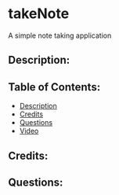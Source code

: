 # takeNote
A simple note taking application

## Description: 

## Table of Contents: 
- [Description](#description) 
- [Credits](#credits) 
- [Questions](#questions)
- [Video](#Video-Walkthrough)

## Credits: 

## Questions: